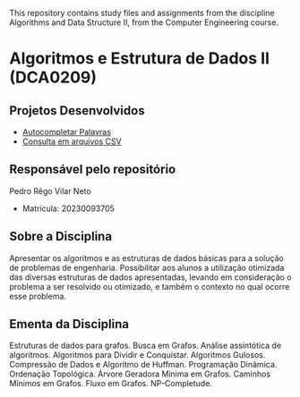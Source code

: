 This repository contains study files and assignments from the discipline Algorithms and Data Structure II, from the Computer Engineering course.

# Algoritmos e Estrutura de Dados II (DCA0209)

## Projetos Desenvolvidos

- [Autocompletar Palavras](https://github.com/jordanmaramos/ED2/tree/main/U1T2)
- [Consulta em arquivos CSV](FastQuery_CSV)

## Responsável pelo repositório
Pedro Rêgo Vilar Neto
* Matrícula: 20230093705

## Sobre a Disciplina
Apresentar os algoritmos e as estruturas de dados básicas para a solução de problemas de engenharia. Possibilitar aos alunos a utilização otimizada das diversas estruturas de dados apresentadas, levando em consideração o problema a ser resolvido ou otimizado, e também o contexto no qual ocorre esse problema.

## Ementa da Disciplina
Estruturas de dados para grafos. Busca em Grafos. Análise assintótica de algoritmos. Algoritmos para Dividir e Conquistar. Algoritmos Gulosos. Compressão de Dados e Algoritmo de Huffman. Programação Dinâmica. Ordenação Topológica. Árvore Geradora Mínima em Grafos. Caminhos Mínimos em Grafos. Fluxo em Grafos. NP-Completude.


